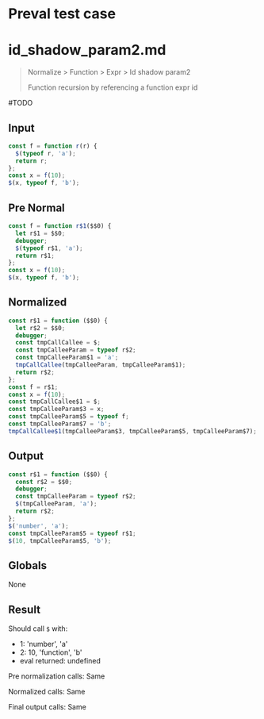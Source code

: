# Preval test case

# id_shadow_param2.md

> Normalize > Function > Expr > Id shadow param2
>
> Function recursion by referencing a function expr id

#TODO

## Input

`````js filename=intro
const f = function r(r) {
  $(typeof r, 'a');
  return r;
};
const x = f(10);
$(x, typeof f, 'b');
`````

## Pre Normal

`````js filename=intro
const f = function r$1($$0) {
  let r$1 = $$0;
  debugger;
  $(typeof r$1, 'a');
  return r$1;
};
const x = f(10);
$(x, typeof f, 'b');
`````

## Normalized

`````js filename=intro
const r$1 = function ($$0) {
  let r$2 = $$0;
  debugger;
  const tmpCallCallee = $;
  const tmpCalleeParam = typeof r$2;
  const tmpCalleeParam$1 = 'a';
  tmpCallCallee(tmpCalleeParam, tmpCalleeParam$1);
  return r$2;
};
const f = r$1;
const x = f(10);
const tmpCallCallee$1 = $;
const tmpCalleeParam$3 = x;
const tmpCalleeParam$5 = typeof f;
const tmpCalleeParam$7 = 'b';
tmpCallCallee$1(tmpCalleeParam$3, tmpCalleeParam$5, tmpCalleeParam$7);
`````

## Output

`````js filename=intro
const r$1 = function ($$0) {
  const r$2 = $$0;
  debugger;
  const tmpCalleeParam = typeof r$2;
  $(tmpCalleeParam, 'a');
  return r$2;
};
$('number', 'a');
const tmpCalleeParam$5 = typeof r$1;
$(10, tmpCalleeParam$5, 'b');
`````

## Globals

None

## Result

Should call `$` with:
 - 1: 'number', 'a'
 - 2: 10, 'function', 'b'
 - eval returned: undefined

Pre normalization calls: Same

Normalized calls: Same

Final output calls: Same
